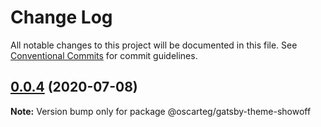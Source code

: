 # Change Log

All notable changes to this project will be documented in this file.
See [Conventional Commits](https://conventionalcommits.org) for commit guidelines.

## [0.0.4](https://github.com/oscarteg/gatsby-themes/compare/@oscarteg/gatsby-theme-showoff@0.0.3...@oscarteg/gatsby-theme-showoff@0.0.4) (2020-07-08)

**Note:** Version bump only for package @oscarteg/gatsby-theme-showoff
